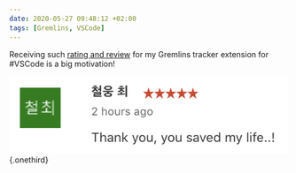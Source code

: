 ```yaml
---
date: 2020-05-27 09:48:12 +02:00
tags: [Gremlins, VSCode]
---
```


Receiving such [rating and review](https://marketplace.visualstudio.com/items?itemName=nhoizey.gremlins&ssr=false#review-details) for my Gremlins tracker extension for #VSCode is a big motivation!

![A 5 stars review for Gremlins](gremlins-review-saved-my-life.png){.onethird}
